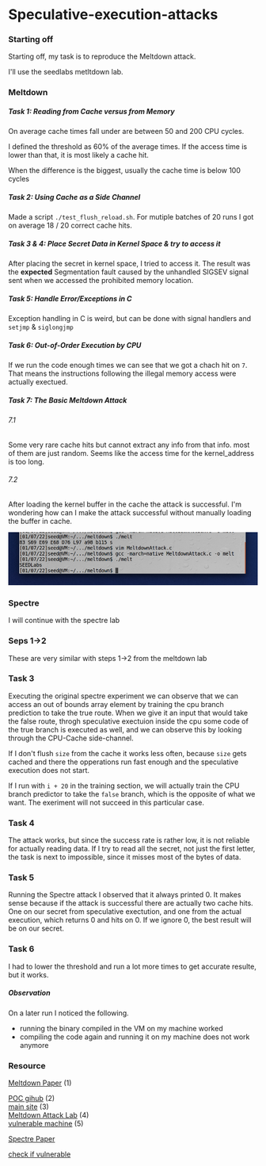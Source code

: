 # Speculative-execution-attacks

### Starting off

Starting off, my task is to reproduce the Meltdown attack.

I'll use the seedlabs metltdown lab.

### Meltdown

##### Task 1: Reading from Cache versus from Memory

On average cache times fall under are between 50 and 200 CPU cycles.

I defined the threshold as 60% of the average times. If the access time is
lower than that, it is most likely a cache hit.

When the difference is the biggest, usually the cache time is below 100 cycles

##### Task 2: Using Cache as a Side Channel

Made a script `./test_flush_reload.sh`. For mutiple batches of 20 runs I got
on average 18 / 20 correct cache hits.

##### Task 3 & 4: Place Secret Data in Kernel Space & try to access it

After placing the secret in kernel space, I tried to access it. The result was
the **expected** Segmentation fault caused by the unhandled SIGSEV signal sent
when we accessed the prohibited memory location.

##### Task 5: Handle Error/Exceptions in C

Exception handling in C is weird, but can be done with signal handlers and `setjmp` & `siglongjmp`

##### Task 6: Out-of-Order Execution by CPU

If we run the code enough times we can see that we got a chach hit on `7`. That means the instructions following the illegal memory access were actually exectued.

##### Task 7: The Basic Meltdown Attack

###### 7.1
Some very rare cache hits but cannot extract any info from that info. most of them are just random.
Seems like the access time for the kernel_address is too long.

###### 7.2
After loading the kernel buffer in the cache the attack is successful. I'm wondering how can I make the attack successful without manually loading the buffer in cache.

![proof](./assets/meltdown_success.png)

### Spectre

I will continue with the spectre lab

### Seps 1->2

These are very similar with steps 1->2 from the meltdown lab

### Task 3

Executing the original spectre experiment we can observe that we can access an out of bounds array
element by training the cpu branch prediction to take the true route. When we give it an input that
would take the false route, throgh speculative exectuion inside the cpu some code of the true branch
is executed as well, and we can observe this by looking through the CPU-Cache side-channel.

If I don't flush `size` from the cache it works less often, because `size` gets cached and there the
opperations run fast enough and the speculative execution does not start.

If I run with `i + 20` in the training section, we will actually train the CPU branch predictor to
take the `false` branch, which is the opposite of what we want. The exeriment will not succeed in 
this particular case.

### Task 4

The attack works, but since the success rate is rather low, it is not reliable for actually reading
data. If I try to read all the secret, not just the first letter, the task is next to impossible,
since it misses most of the bytes of data.

### Task 5

Running the Spectre attack I observed that it always printed 0. It makes sense because if the attack is successful there are actually two cache hits. One on our secret from speculative exectution, and
one from the actual execution, which returns 0 and hits on 0. If we ignore 0, the best result will be
on our secret.

### Task 6

I had to lower the threshold and run a lot more times to get accurate resulte, but it works.

##### Observation

On a later run I noticed the following.
* running the binary compiled in the VM on my machine worked
* compiling the code again and running it on my machine does not work anymore

### Resource

[Meltdown Paper](https://meltdownattack.com/meltdown.pdf) (1)  

[POC gihub](https://github.com/IAIK/meltdown) (2)  
[main site](https://meltdownattack.com/) (3)  
[Meltdown Attack Lab](https://seedsecuritylabs.org/Labs_20.04/System/Meltdown_Attack/) (4)  
[vulnerable machine](https://seed.nyc3.cdn.digitaloceanspaces.com/SEEDUbuntu-16.04-32bit.zip) (5)  

[Spectre Paper](https://spectreattack.com/spectre.pdf)  

[check if vulnerable](https://www.cyberciti.biz/faq/check-linux-server-for-spectre-meltdown-vulnerability/)
